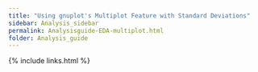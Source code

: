 ```yaml
---
title: "Using gnuplot's Multiplot Feature with Standard Deviations"
sidebar: Analysis_sidebar
permalink: Analysisguide-EDA-multiplot.html
folder: Analysis_guide
---
```


<link rel="stylesheet" href="css/theme-purple.css">

{% include links.html %}
